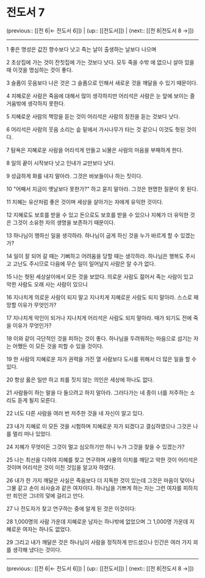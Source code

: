 # 전도서 7

(previous:: [[전 6|← 전도서 6]]) | (up:: [[전도서]]) | (next:: [[전 8|전도서 8 →]])

***




1 
좋은 명성은 값진 향수보다 낫고 죽는 날이 출생하는 날보다 나으며 



2 
초상집에 가는 것이 잔칫집에 가는 것보다 낫다. 모두 죽을 수밖 에 없으니 살아 있을 때 이것을 명심하는 것이 좋다. 



3 
슬픔이 웃음보다 나은 것은 그 슬픔으로 인해서 새로운 것을 깨달을 수 있기 때문이다. 



4 
지혜로운 사람은 죽음에 대해서 많이 생각하지만 어리석은 사람은 눈 앞에 보이는 즐거움밖에 생각하지 못한다. 



5 
지혜로운 사람의 책망을 듣는 것이 어리석은 사람의 칭찬을 듣는 것보다 낫다. 



6 
어리석은 사람의 웃음 소리는 솥 밑에서 가시나무가 타는 것 같으니 이것도 헛된 것이다. 



7 
탐욕은 지혜로운 사람을 어리석게 만들고 뇌물은 사람의 마음을 부패하게 한다. 



8 
일의 끝이 시작보다 낫고 인내가 교만보다 낫다. 



9 
성급하게 화를 내지 말아라. 그것은 바보들이나 하는 짓이다. 



10 
"어째서 지금이 옛날보다 못한가?" 하고 묻지 말아라. 그것은 현명한 질문이 못 된다. 



11 
지혜는 유산처럼 좋은 것이며 세상을 살아가는 자에게 유익한 것이다. 



12 
지혜로도 보호를 받을 수 있고 돈으로도 보호를 받을 수 있으나 지혜가 더 유익한 것은 그것이 소유한 자의 생명을 보존하기 때문이다. 



13 
하나님이 행하신 일을 생각하라. 하나님이 굽게 하신 것을 누가 바르게 할 수 있겠는가? 



14 
일이 잘 되어 갈 때는 기뻐하고 어려움을 당할 때는 생각하라. 하나님은 행복도 주시고 고난도 주시므로 다음에 무슨 일이 일어날지 사람은 알 수가 없다. 



15 
나는 헛된 세상살이에서 모든 것을 보았다. 의로운 사람도 젊어서 죽는 사람이 있고 악한 사람도 오래 사는 사람이 있으니 



16 
지나치게 의로운 사람이 되지 말고 지나치게 지혜로운 사람도 되지 말아라. 스스로 패망할 이유가 무엇인가? 



17 
지나치게 악인이 되거나 지나치게 어리석은 사람도 되지 말아라. 때가 되기도 전에 죽을 이유가 무엇인가? 



18 
이와 같이 극단적인 것을 피하는 것이 좋다. 하나님을 두려워하는 마음으로 섬기는 자는 어쨌든 이 모든 것을 피할 수 있을 것이다. 



19 
한 사람의 지혜로운 자가 권력을 가진 열 사람보다 도시를 위해서 더 많은 일을 할 수 있다. 



20 
항상 옳은 일만 하고 죄를 짓지 않는 의인은 세상에 하나도 없다. 



21 
사람들이 하는 말을 다 들으려고 하지 말아라. 그러다가는 네 종이 너를 저주하는 소리도 듣게 될지 모른다. 



22 
너도 다른 사람을 여러 번 저주한 것을 네 자신이 알고 있다. 



23 
내가 지혜로 이 모든 것을 시험하며 지혜로운 자가 되겠다고 결심하였으나 그것은 나를 멀리 떠나 있었다. 



24 
지혜가 무엇이든 그것이 멀고 심오하기만 하니 누가 그것을 찾을 수 있겠는가? 



25 
나는 최선을 다하여 지혜를 찾고 연구하며 사물의 이치를 깨닫고 악한 것이 어리석은 것이며 어리석은 것이 미친 것임을 알고자 하였다. 



26 
내가 한 가지 깨달은 사실은 죽음보다 더 지독한 것이 있는데 그것은 마음이 덫이나 그물 같고 손이 쇠사슬과 같은 여자이다. 하나님을 기쁘게 하는 자는 그런 여자를 피하지만 죄인은 그녀의 덫에 걸리고 만다. 



27 
나 전도자가 찾고 연구하는 중에 알게 된 것은 이것이다: 



28 
1,000명의 사람 가운데 지혜로운 남자는 하나밖에 없었으며 그 1,000명 가운데 지혜로운 여자는 하나도 없었다. 



29 
그리고 내가 깨달은 것은 하나님이 사람을 정직하게 만드셨으나 인간은 여러 가지 꾀를 생각해 냈다는 것이다.

***

(previous:: [[전 6|← 전도서 6]]) | (up:: [[전도서]]) | (next:: [[전 8|전도서 8 →]])
